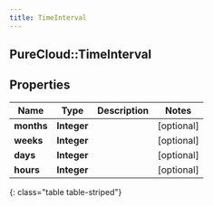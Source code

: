 ```yaml
---
title: TimeInterval
---
```

## PureCloud::TimeInterval

## Properties

|Name | Type | Description | Notes|
|------------ | ------------- | ------------- | -------------|
| **months** | **Integer** |  | [optional] |
| **weeks** | **Integer** |  | [optional] |
| **days** | **Integer** |  | [optional] |
| **hours** | **Integer** |  | [optional] |
{: class="table table-striped"}


